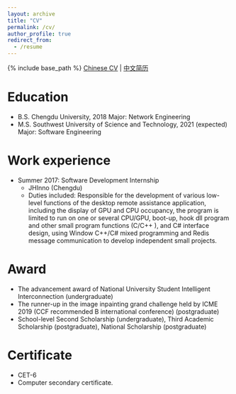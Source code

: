 ```yaml
---
layout: archive
title: "CV"
permalink: /cv/
author_profile: true
redirect_from:
  - /resume
---
```


{% include base_path %}
[Chinese CV](http://GuardSkill.github.io/files/Resume.pdf)   | [中文简历](http://GuardSkill.github.io/files/Resume.pdf)  
  
Education
======
* B.S. Chengdu University, 2018           Major: Network Engineering
* M.S. Southwest University of Science and Technology, 2021 (expected)  Major: Software Engineering
<!-- * Ph.D None -->

Work experience
======
* Summer 2017: Software Development Internship
  * JHInno (Chengdu)   
  * Duties included: Responsible for the development of various low-level functions of the desktop remote assistance application, including the display of GPU and CPU occupancy, the program is limited to run on one or several CPU/GPU, boot-up, hook dll program and other small program functions (C/C++ ), and C# interface design, using Window C++/C# mixed programming and Redis message communication to develop independent small projects.
  <!-- * Supervisor: Ji Luo -->

  
Award
======
* The advancement award of National University Student Intelligent Interconnection (undergraduate)
* The runner-up in the image inpainting grand challenge held by ICME 2019 (CCF recommended B international conference) (postgraduate)
* School-level Second Scholarship (undergraduate), Third Academic Scholarship (postgraduate), National Scholarship (postgraduate)

Certificate
======
* CET-6
* Computer secondary certificate.
  
